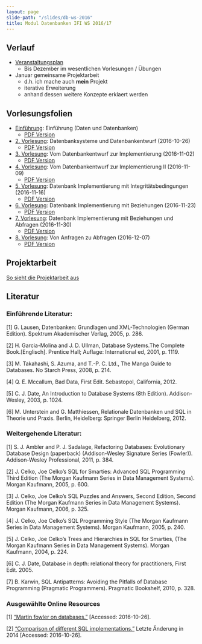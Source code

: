 ```yaml
---
layout: page
slide-path: "/slides/db-ws-2016"
title: Modul Datenbanken IFI WS 2016/17
---
```


## Verlauf
* [Veranstaltungsplan ](https://www.dropbox.com/s/08j620la7m34spc/veranstaltungsplan.pdf?dl=1)
  * Bis Dezember im wesentlichen Vorlesungen / Übungen
* Januar gemeinsame Projektarbeit
    * d.h. ich mache auch **mein** Projekt
    * iterative Erweiterung
    * anhand dessen weitere Konzepte erklaert werden

## Vorlesungsfolien

* [Einführung]({{page.slide-path}}/intro.html): Einführung (Daten und Datenbanken)
    * [PDF Version]({{page.slide-path}}/intro.pdf)
* [2. Vorlesung]({{page.slide-path}}/vorlesung-2.html): Datenbanksysteme und Datenbankentwurf (2016-10-26)
  * [PDF Version]({{page.slide-path}}/vorlesung-2.pdf)
* [3. Vorlesung]({{page.slide-path}}/vorlesung-3.html): Vom Datenbankentwurf zur Implementierung (2016-11-02)
  * [PDF Version]({{page.slide-path}}/vorlesung-3.pdf)  
* [4. Vorlesung]({{page.slide-path}}/vorlesung-4.html): Vom Datenbankentwurf zur Implementierung II (2016-11-09)
  * [PDF Version]({{page.slide-path}}/vorlesung-4.pdf)
* [5. Vorlesung]({{page.slide-path}}/vorlesung-5.html): Datenbank Implementierung mit Integritätsbedingungen (2016-11-16)
  * [PDF Version]({{page.slide-path}}/vorlesung-5.pdf)
* [6. Vorlesung]({{page.slide-path}}/vorlesung-6.html): Datenbank Implementierung mit Beziehungen (2016-11-23)
  * [PDF Version]({{page.slide-path}}/vorlesung-6.pdf)
* [7. Vorlesung]({{page.slide-path}}/vorlesung-7.html): Datenbank Implementierung mit Beziehungen und Abfragen (2016-11-30)
  * [PDF Version]({{page.slide-path}}/vorlesung-7.pdf)
* [8. Vorlesung]({{page.slide-path}}/vorlesung-8.html): Von Anfragen zu Abfragen (2016-12-07)
  * [PDF Version]({{page.slide-path}}/vorlesung-8.pdf)  
  
  
  
## Projektarbeit
 [So sieht die Projektarbeit aus](https://www.dropbox.com/s/l16bg9f7i6cfrmj/datenbanken-projekt.pdf?dl=1)
 
## Literatur

### Einführende Literatur:
[1]	G. Lausen, Datenbanken: Grundlagen und XML-Technologien (German Edition). Spektrum Akademischer Verlag, 2005, p. 286.

[2]	H. Garcia-Molina and J. D. Ullman, Database Systems.The Complete Book.[Englisch]. Prentice Hall; Auflage: International ed, 2001, p. 1119.

[3]	M. Takahashi, S. Azuma, and T.-P. C. Ltd., The Manga Guide to Databases. No Starch Press, 2008, p. 214.

[4]	Q. E. Mccallum, Bad Data, First Edit. Sebastopol, California, 2012.

[5]	C. J. Date, An Introduction to Database Systems (8th Edition). Addison-Wesley, 2003, p. 1024.

[6]	M. Unterstein and G. Matthiessen, Relationale Datenbanken und SQL in Theorie und Praxis. Berlin, Heidelberg: Springer Berlin Heidelberg, 2012.

### Weitergehende Literatur:

[1]	S. J. Ambler and P. J. Sadalage, Refactoring Databases: Evolutionary Database Design (paperback) (Addison-Wesley Signature Series (Fowler)). Addison-Wesley Professional, 2011, p. 384.

[2]	J. Celko, Joe Celko’s SQL for Smarties: Advanced SQL Programming Third Edition (The Morgan Kaufmann Series in Data Management Systems). Morgan Kaufmann, 2005, p. 600.

[3]	J. Celko, Joe Celko’s SQL Puzzles and Answers, Second Edition, Second Edition (The Morgan Kaufmann Series in Data Management Systems). Morgan Kaufmann, 2006, p. 325.

[4]	J. Celko, Joe Celko’s SQL Programming Style (The Morgan Kaufmann Series in Data Management Systems). Morgan Kaufmann, 2005, p. 240.

[5]	J. Celko, Joe Celko’s Trees and Hierarchies in SQL for Smarties, (The Morgan Kaufmann Series in Data Management Systems). Morgan Kaufmann, 2004, p. 224.

[6]	C. J. Date, Database in depth: relational theory for practitioners, First Edit. 2005.

[7]	B. Karwin, SQL Antipatterns: Avoiding the Pitfalls of Database Programming (Pragmatic Programmers). Pragmatic Bookshelf, 2010, p. 328.

### Ausgewählte Online Resources

[1]	[“Martin fowler on databases.”](http://martinfowler.com/bliki/DatabaseThaw.html) [Accessed: 2016-10-26].

[2]	[“Comparison of different SQL implementations.”](http://troels.arvin.dk/db/rdbms/) Letzte Änderung in 2014 [Accessed: 2016-10-26].
